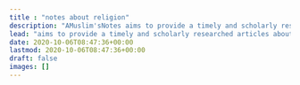 ```yaml
---
title : "notes about religion"
description: "AMuslim'sNotes aims to provide a timely and scholarly researched articles about religion in general, this is not only limited to Islam, instead it also tackles Christianity, and Judaism. This site is authored by Al-Ahmadgaid B. Asaad."
lead: "aims to provide a timely and scholarly researched articles about religion in general, this is not only limited to Islam, instead it also tackles Christianity, and Judaism."
date: 2020-10-06T08:47:36+00:00
lastmod: 2020-10-06T08:47:36+00:00
draft: false
images: []
---
```

